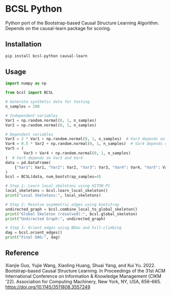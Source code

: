 # BCSL Python

Python port of the Bootstrap-based Causal Structure Learning Algorithm. Depends on the causal-learn package for scoring.


## Installation

```bash
pip install bcsl-python causal-learn
```

## Usage

```python
import numpy as np

from bcsl import BCSL

# Generate synthetic data for testing
n_samples = 200

# Independent variables
Var1 = np.random.normal(0, 1, n_samples)
Var2 = np.random.normal(0, 1, n_samples)

# Dependent variables
Var3 = 2 * Var1 + np.random.normal(0, 1, n_samples)  # Var3 depends on Var1
Var4 = 0.5 * Var2 + np.random.normal(0, 1, n_samples)  # Var4 depends on Var2
Var5 = (
        Var3 + Var4 + np.random.normal(0, 1, n_samples)
)  # Var5 depends on Var3 and Var4
data = pd.DataFrame(
    {"Var1": Var1, "Var2": Var2, "Var3": Var3, "Var4": Var4, "Var5": Var5}
)
bcsl = BCSL(data, num_bootstrap_samples=4)

# Step 1: Learn local skeletons using HITON-PC
local_skeletons = bcsl.learn_local_skeleton()
print("Local Skeletons:", local_skeletons)

# Step 2: Resolve asymmetric edges using bootstrap
undirected_graph = bcsl.combine_local_to_global_skeleton()
print("Global Skeleton (resolved):", bcsl.global_skeleton)
print("Undirected Graph:", undirected_graph)

# Step 3: Orient edges using BDeu and hill-climbing
dag = bcsl.orient_edges()
print("Final DAG:", dag)
```

## Reference
Xianjie Guo, Yujie Wang, Xiaoling Huang, Shuai Yang, and Kui Yu. 2022. Bootstrap-based Causal Structure Learning. In Proceedings of the 31st ACM International Conference on Information & Knowledge Management (CIKM '22). Association for Computing Machinery, New York, NY, USA, 656–665. https://doi.org/10.1145/3511808.3557249
